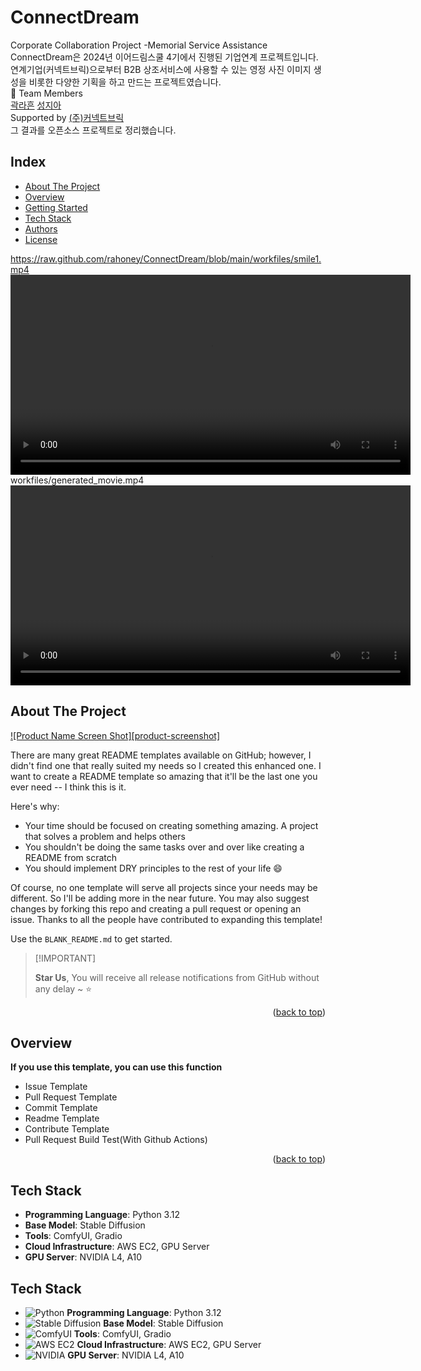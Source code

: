 # ConnectDream
Corporate Collaboration Project -Memorial Service Assistance  
ConnectDream은 2024년 이어드림스쿨 4기에서 진행된 기업연계 프로젝트입니다.  
연계기업(커넥트브릭)으로부터 B2B 상조서비스에 사용할 수 있는 영정 사진 이미지 생성을 비롯한 다양한 기획을 하고 만드는 프로젝트였습니다.   
🚀 Team Members  
[곽라흔](https://github.com/rahoney) [성지아](https://github.com/jiasung00)  
Supported by [(주)커넥트브릭](https://connectbrick.com/)  
그 결과를 오픈소스 프로젝트로 정리했습니다.

## Index
  - [About The Project](#about-the-project) 
  - [Overview](#overview) 
  - [Getting Started](#getting-started)
  - [Tech Stack](#tech-stack)
  - [Authors](#authors)
  - [License](#license)
<!--  Other options to write Readme
  - [Deployment](#deployment)
  - [Used or Referenced Projects](Used-or-Referenced-Projects)
-->
https://raw.github.com/rahoney/ConnectDream/blob/main/workfiles/smile1.mp4
<video controls width="640">
  <source src="https://raw.githubusercontent.com/rahoney/ConnectDream/main/workfiles/smile1.mp4" type="video/mp4">
  Your browser does not support the video tag.
</video>
workfiles/generated_movie.mp4
<video controls width="640">
  <source src="workfiles/generated_movie.mp4" type="video/mp4">
  Your browser does not support the video tag.
</video>



<!-- ABOUT THE PROJECT -->
## About The Project

[![Product Name Screen Shot][product-screenshot]](https://example.com)

There are many great README templates available on GitHub; however, I didn't find one that really suited my needs so I created this enhanced one. I want to create a README template so amazing that it'll be the last one you ever need -- I think this is it.

Here's why:
* Your time should be focused on creating something amazing. A project that solves a problem and helps others
* You shouldn't be doing the same tasks over and over like creating a README from scratch
* You should implement DRY principles to the rest of your life :smile:

Of course, no one template will serve all projects since your needs may be different. So I'll be adding more in the near future. You may also suggest changes by forking this repo and creating a pull request or opening an issue. Thanks to all the people have contributed to expanding this template!

Use the `BLANK_README.md` to get started.

> \[!IMPORTANT]
>
> **Star Us**, You will receive all release notifications from GitHub without any delay \~ ⭐️

<p align="right">(<a href="#readme-top">back to top</a>)</p>


## Overview
<!-- Write Overview about this project -->
**If you use this template, you can use this function**
- Issue Template
- Pull Request Template
- Commit Template
- Readme Template
- Contribute Template
- Pull Request Build Test(With Github Actions)

<p align="right">(<a href="#readme-top">back to top</a>)</p>


## Tech Stack

- **Programming Language**: Python 3.12
- **Base Model**: Stable Diffusion
- **Tools**: ComfyUI, Gradio
- **Cloud Infrastructure**: AWS EC2, GPU Server
- **GPU Server**: NVIDIA L4, A10

## Tech Stack

- ![Python](https://path-to-your-python-icon.png) **Programming Language**: Python 3.12
- ![Stable Diffusion](https://path-to-your-stable-diffusion-icon.png) **Base Model**: Stable Diffusion
- ![ComfyUI](https://path-to-your-comfyui-icon.png) **Tools**: ComfyUI, Gradio
- ![AWS EC2](https://path-to-your-aws-ec2-icon.png) **Cloud Infrastructure**: AWS EC2, GPU Server
- ![NVIDIA](https://path-to-your-nvidia-icon.png) **GPU Server**: NVIDIA L4, A10
